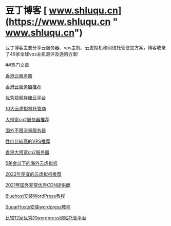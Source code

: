# 豆丁博客 [ www.shluqu.cn](https://www.shluqu.cn " www.shluqu.cn")
豆丁博客主要分享云服务器、vps主机、云虚拟机和网络托管便宜方案，博客收录了49家全球vps主机测评及选购方案!

##热门文章


<a href="https://www.shluqu.cn/17.html">香港云服务器</a>

<a href="https://www.shluqu.cn/17.html">香港云服务器推荐</a>

<a href="https://www.shluqu.cn/2991.html">优秀视频存储云平台</a>

<a href="https://www.shluqu.cn/2553.html">10大云虚拟机托管商</a>

<a href="https://www.shluqu.cn/18.html">大带宽cn2服务器推荐</a>

<a href="https://www.shluqu.cn/2570.html">国外不限流量服务器</a>

<a href="https://www.shluqu.cn/sample-page">性价比较高的VPS推荐</a>

<a href="https://www.shluqu.cn/18.html">香港大带宽cn2服务器</a>

<a href="https://www.shluqu.cn/4486.html">5美金以下的海外云虚拟机</a>

<a href="https://www.shluqu.cn/16.html">2022年便宜的云虚拟机推荐</a>

<a href="https://www.shluqu.cn/3165.html">2021年国外非常优秀CDN提供商</a>

<a href="https://www.shluqu.cn/2580.html">Bluehost安装WordPress教程</a>

<a href="https://www.shluqu.cn/2816.html">SugarHosts安装wordpress教程</a>

<a href="https://www.shluqu.cn/2784.html">比较12家优秀的wordpress网站托管平台</a>

